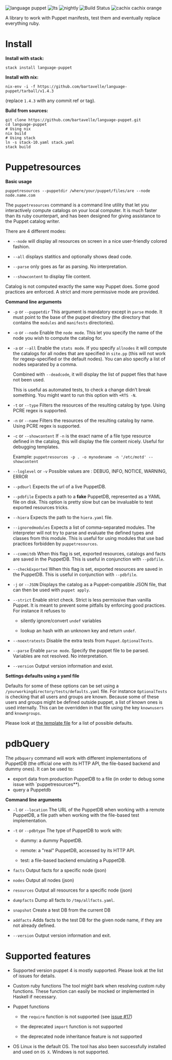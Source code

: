 ![language puppet](https://img.shields.io/hackage/v/language-puppet.svg)
![lts](https://www.stackage.org/package/language-puppet/badge/lts)
![nightly](https://www.stackage.org/package/language-puppet/badge/nightly)
![Build Status](https://travis-ci.org/bartavelle/language-puppet.svg?branch=master)
![cachix cachix orange](https://img.shields.io/badge/cachix-cachix-orange.svg)

A library to work with Puppet manifests, test them and eventually replace everything ruby.

# Install

**Install with stack:**
```
stack install language-puppet
```

**Install with nix:**
```
nix-env -i -f https://github.com/bartavelle/language-puppet/tarball/v1.4.3
```
(replace `1.4.3` with any commit ref or tag).

**Build from sources:**

```
git clone https://github.com/bartavelle/language-puppet.git
cd language-puppet
# Using nix
nix build
# Using stack
ln -s stack-10.yaml stack.yaml
stack build
```

# Puppetresources

**Basic usage**

    puppetresources --puppetdir /where/your/puppet/files/are --node node.name.com

The `puppetresources` command is a command line utility that let you
interactively compute catalogs on your local computer. It is much faster
than its ruby counterpart, and has been designed for giving assistance
to the Puppet catalog writer.

There are 4 different modes:

  - `--node` will display all resources on screen in a nice
    user-friendly colored fashion.

  - `--all` displays statitics and optionally shows dead code.

  - `--parse` only goes as far as parsing. No interpretation.

  - `--showcontent` to display file content.

Catalog is not computed exactly the same way Puppet does. Some good
practices are enforced. A strict and more permissive mode are provided.

**Command line arguments**

  - `-p` or `--puppetdir`
    This argument is mandatory except in `parse` mode. It must point to
    the base of the puppet directory (the directory that contains the
    `modules` and `manifests` directories).

  - `-o` or `--node`
    Enable the `node mode`. This let you specify the name of the node
    you wish to compute the catalog for.

  - `-a` or `--all`
    Enable the `stats mode`. If you specify `allnodes` it will compute
    the catalogs for all nodes that are specified in `site.pp` (this
    will not work for regexp-specified or the default nodes). You can
    also specify a list of nodes separated by a comma.

    Combined with `--deadcode`, it will display the list of puppet files
    that have not been used.

    This is useful as automated tests, to check a change didn’t break
    something. You might want to run this option with `+RTS -N`.

  - `-t` or `--type`
    Filters the resources of the resulting catalog by type. Using PCRE
    regex is supported.

  - `-n` or `--name`
    Filters the resources of the resulting catalog by name. Using PCRE
    regex is supported.

  - `-c` or `--showcontent`
    If `-n` is the exact name of a file type resource defined in the
    catalog, this will display the file content nicely. Useful for
    debugging templates.

    Example: `puppetresources -p . -o mynodename -n '/etc/motd'
    --showcontent`

  - `--loglevel` or `-v`
    Possible values are : DEBUG, INFO, NOTICE, WARNING, ERROR

  - `--pdburl`
    Expects the url of a live PuppetDB.

  - `--pdbfile`
    Expects a path to a **fake** PuppetDB, represented as a YAML file on
    disk. This option is pretty slow but can be invaluable to test
    exported resources tricks.

  - `--hiera`
    Expects the path to the `hiera.yaml` file.

  - `--ignoredmodules`
    Expects a list of comma-separated modules. The interpreter will not
    try to parse and evaluate the defined types and classes from this
    module. This is useful for using modules that use bad practices
    forbidden by `puppetresources`.

  - `--commitdb`
    When this flag is set, exported resources, catalogs and facts are
    saved in the PuppetDB. This is useful in conjunction with
    `--pdbfile`.

  - `--checkExported`
    When this flag is set, exported resources are saved in the PuppetDB.
    This is useful in conjunction with `--pdbfile`.

  - `-j` or `--JSON`
    Displays the catalog as a Puppet-compatible JSON file, that can then
    be used with `puppet apply`.

  - `--strict`
    Enable strict check. Strict is less permissive than vanilla Puppet.
    It is meant to prevent some pitfalls by enforcing good practices.
    For instance it refuses to

      - silently ignore/convert `undef` variables

      - lookup an hash with an unknown key and return `undef`.

  - `--noextratests`
    Disable the extra tests from `Puppet.OptionalTests`.

  - `--parse`
    Enable `parse mode`. Specify the puppet file to be parsed. Variables
    are not resolved. No interpretation.

  - `--version`
    Output version information and exist.

**Settings defaults using a yaml file**

Defaults for some of these options can be set using a
`/yourworkingdirectory/tests/defaults.yaml` file. For instance
`OptionalTests` is checking that all users and groups are known. Because
some of these users and groups might be defined outside puppet, a list
of known ones is used internally. This can be overridden in that file
using the key `knownusers` and `knowngroups`.

Please look at [the template
file](https://github.com/bartavelle/language-puppet/blob/master/tests/defaults.yaml)
for a list of possible defaults.

# pdbQuery

The `pdbquery` command will work with different implementations of
PuppetDB (the official one with its HTTP API, the file-based backend and
dummy ones). It can be used to:

  - export data from production PuppetDB to a file (in order to debug
    some issue with `puppetresources**).
  - query a Puppetdb

**Command line arguments**

  - `-l` or `--location`
    The URL of the PuppetDB when working with a remote PuppetDB, a file
    path when working with the file-based test implementation.

  - `-t` or `--pdbtype`
    The type of PuppetDB to work with:

      - dummy: a dummy PuppetDB.

      - remote: a "real" PuppetDB, accessed by its HTTP API.

      - test: a file-based backend emulating a PuppetDB.


  - `facts`
    Output facts for a specific node (json)

  - `nodes`
    Output all nodes (json)

  - `resources`
    Output all resources for a specific node (json)

  - `dumpfacts`
    Dump all facts to `/tmp/allfacts.yaml`.

  - `snapshot`
    Create a test DB from the current DB

  - `addfacts`
    Adds facts to the test DB for the given node name, if they are not
    already defined.

  - `--version`
    Output version information and exit.

# Supported features

  - Supported version
    puppet 4 is mostly supported. Please look at the list of issues for
    details.

  - Custom ruby functions
    The tool might bark when resolving custom ruby functions. These
    function can easily be mocked or implemented in Haskell if
    necessary.

  - Puppet functions

      - the `require` function is not supported (see [issue
        \#17](https://github.com/bartavelle/language-puppet/issues/17))

      - the deprecated `import` function is not supported

      - the deprecated node inheritance feature is not supported

  - OS
    Linux is the default OS. The tool has also been successfully
    installed and used on `OS X`. Windows is not supported.
